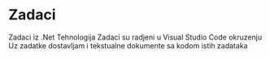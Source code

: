 # Zadaci
Zadaci iz .Net Tehnologija
Zadaci su radjeni u Visual Studio Code okruzenju
Uz zadatke dostavljam i tekstualne dokumente sa kodom istih zadataka
